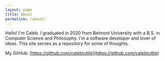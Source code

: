 ```yaml
---
layout: page
title: About
permalink: /about/
---
```


Hello! I'm Caleb. I graduated in 2020 from Belmont University with a B.S. in Computer Science and Philosophy. I'm a software developer and lover of ideas. This site serves as a repository for some of thoughts. 

My GitHub: [https://github.com/calebtuttle](https://github.com/calebtuttle)

